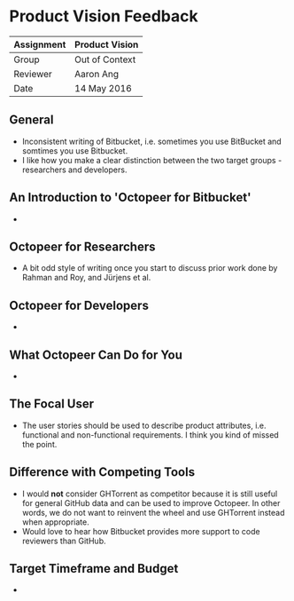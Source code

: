 # Product Vision Feedback

| Assignment | Product Vision        |
|------------|-----------------------|
| Group      | Out of Context        |
| Reviewer   | Aaron Ang             |
| Date       | 14 May 2016           |

## General

* Inconsistent writing of Bitbucket, i.e. sometimes you use BitBucket and somtimes you use Bitbucket.
* I like how you make a clear distinction between the two target groups - researchers and developers.

## An Introduction to 'Octopeer for Bitbucket'

-

## Octopeer for Researchers

* A bit odd style of writing once you start to discuss prior work done by Rahman and Roy, and Jürjens et al.

## Octopeer for Developers

-

## What Octopeer Can Do for You

-

## The Focal User

* The user stories should be used to describe product attributes, i.e. functional and non-functional requirements. I think you kind of missed the point.

## Difference with Competing Tools

* I would **not** consider GHTorrent as competitor because it is still useful for general GitHub data and can be used to improve Octopeer. In other words, we do not want to reinvent the wheel and use GHTorrent instead when appropriate.
* Would love to hear how Bitbucket provides more support to code reviewers than GitHub.

## Target Timeframe and Budget

-
